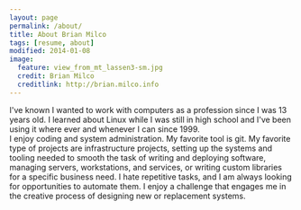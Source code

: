 ```yaml
---
layout: page
permalink: /about/
title: About Brian Milco 
tags: [resume, about]
modified: 2014-01-08
image:
  feature: view_from_mt_lassen3-sm.jpg
  credit: Brian Milco 
  creditlink: http://brian.milco.info
---
```


I've known I wanted to work with computers as a profession since I was 13 years old. 
I learned about Linux while I was still in high school and I've been using it where ever and whenever I can since 1999.
<br />
I enjoy coding and system administration. My favorite tool is git. My favorite type of projects are infrastructure projects, setting up the systems and tooling needed to smooth the task of writing and deploying software, managing servers, workstations, and services, or writing custom libraries for a specific business need. I hate repetitive tasks, and I am always looking for opportunities to automate them. I enjoy a challenge that engages me in the creative process of designing new or replacement systems.
<br />
